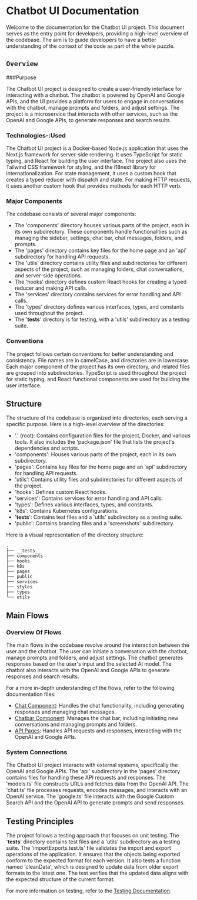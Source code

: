 
# Chatbot UI Documentation

Welcome to the documentation for the Chatbot UI project. This document serves as the entry point for developers, providing a high-level overview of the codebase. The aim is to guide developers to have a better understanding of the context of the code as part of the whole puzzle.

## `Overview`

###Purpose

The Chatbot UI project is designed to create a user-friendly interface for interacting with a chatbot. The chatbot is powered by OpenAI and Google APIs, and the UI provides a platform for users to engage in conversations with the chatbot, manage prompts and folders, and adjust settings. The project is a microservice that interacts with other services, such as the OpenAI and Google APIs, to generate responses and search results.

### Technologies-:Used

The Chatbot UI project is a Docker-based Node.js application that uses the Next.js framework for server-side rendering. It uses TypeScript for static typing, and React for building the user interface. The project also uses the Tailwind CSS framework for styling, and the i18next library for internationalization. For state management, it uses a custom hook that creates a typed reducer with dispatch and state. For making HTTP requests, it uses another custom hook that provides methods for each HTTP verb.

### Major Components

The codebase consists of several major components:

- The 'components' directory houses various parts of the project, each in its own subdirectory. These components handle functionalities such as managing the sidebar, settings, chat bar, chat messages, folders, and prompts.
- The 'pages' directory contains key files for the home page and an 'api' subdirectory for handling API requests.
- The 'utils' directory contains utility files and subdirectories for different aspects of the project, such as managing folders, chat conversations, and server-side operations.
- The 'hooks' directory defines custom React hooks for creating a typed reducer and making API calls.
- The 'services' directory contains services for error handling and API calls.
- The 'types' directory defines various interfaces, types, and constants used throughout the project.
- The '__tests__' directory is for testing, with a 'utils' subdirectory as a testing suite.

### Conventions

The project follows certain conventions for better understanding and consistency. File names are in camelCase, and directories are in lowercase. Each major component of the project has its own directory, and related files are grouped into subdirectories. TypeScript is used throughout the project for static typing, and React functional components are used for building the user interface.

## Structure

The structure of the codebase is organized into directories, each serving a specific purpose. Here is a high-level overview of the directories:

- '.' (root): Contains configuration files for the project, Docker, and various tools. It also includes the 'package.json' file that lists the project's dependencies and scripts.
- 'components': Houses various parts of the project, each in its own subdirectory.
- 'pages': Contains key files for the home page and an 'api' subdirectory for handling API requests.
- 'utils': Contains utility files and subdirectories for different aspects of the project.
- 'hooks': Defines custom React hooks.
- 'services': Contains services for error handling and API calls.
- 'types': Defines various interfaces, types, and constants.
- 'k8s': Contains Kubernetes configurations.
- '__tests__': Contains test files and a 'utils' subdirectory as a testing suite.
- 'public': Contains branding files and a 'screenshots' subdirectory.

Here is a visual representation of the directory structure:

```
.
├── __tests__
├── components
├── hooks
├── k8s
├── pages
├── public
├── services
├── styles
├── types
└── utils
```

## Main Flows

### Overview Of Flows

The main flows in the codebase revolve around the interaction between the user and the chatbot. The user can initiate a conversation with the chatbot, manage prompts and folders, and adjust settings. The chatbot generates responses based on the user's input and the selected AI model. The chatbot also interacts with the OpenAI and Google APIs to generate responses and search results.

For a more in-depth understanding of the flows, refer to the following documentation files:

- [Chat Component](#Technologies-used): Handles the chat functionality, including generating responses and managing chat messages.
- [Chatbar Component](#overview): Manages the chat bar, including initiating new conversations and managing prompts and folders.
- [API Pages](): Handles API requests and responses, interacting with the OpenAI and Google APIs.

### System Connections

The Chatbot UI project interacts with external systems, specifically the OpenAI and Google APIs. The 'api' subdirectory in the 'pages' directory contains files for handling these API requests and responses. The 'models.ts' file constructs URLs and fetches data from the OpenAI API. The 'chat.ts' file processes requests, encodes messages, and interacts with an OpenAI service. The 'google.ts' file interacts with the Google Custom Search API and the OpenAI API to generate prompts and send responses.

## Testing Principles

The project follows a testing approach that focuses on unit testing. The '__tests__' directory contains test files and a 'utils' subdirectory as a testing suite. The 'importExports.test.ts' file validates the import and export operations of the application. It ensures that the objects being exported conform to the expected format for each version. It also tests a function named 'cleanData', which is designed to update data from older export formats to the latest one. The test verifies that the updated data aligns with the expected structure of the current format.

For more information on testing, refer to the [Testing Documentation](./__tests__.md "I wonder how this is rendered").
